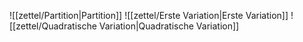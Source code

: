 ![[zettel/Partition|Partition]]
![[zettel/Erste Variation|Erste Variation]]
![[zettel/Quadratische Variation|Quadratische Variation]]